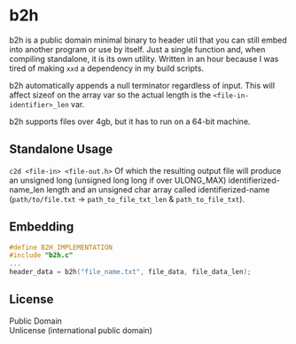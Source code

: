 # b2h
b2h is a public domain minimal binary to header util that you can still embed into another program or use by itself. Just a single function and, when compiling standalone, it is its own utility. Written in an hour because I was tired of making ``xxd`` a dependency in my build scripts.

b2h automatically appends a null terminator regardless of input. This will affect sizeof on the array var so the actual length is the ``<file-in-identifier>_len`` var.

b2h supports files over 4gb, but it has to run on a 64-bit machine.
## Standalone Usage
``c2d <file-in> <file-out.h>``
Of which the resulting output file will produce an unsigned long (unsigned long long if over ULONG_MAX) identifierized-name_len length and an unsigned char array called identifierized-name (``path/to/file.txt`` -> ``path_to_file_txt_len`` & ``path_to_file_txt``).

## Embedding
```CPP
#define B2H_IMPLEMENTATION
#include "b2h.c"
...
header_data = b2h("file_name.txt", file_data, file_data_len);
```

## License
Public Domain<br>
Unlicense (international public domain)